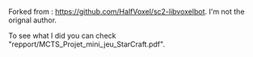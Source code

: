 Forked from : https://github.com/HalfVoxel/sc2-libvoxelbot. I'm not the orignal author.

To see what I did you can check "repport/MCTS_Projet_mini_jeu_StarCraft.pdf".

